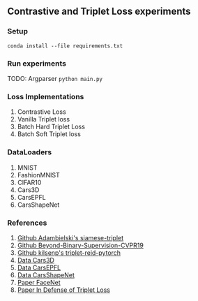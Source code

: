 ## Contrastive and Triplet Loss experiments

### Setup
```conda install --file requirements.txt```

### Run experiments
TODO: Argparser
```python main.py```

### Loss Implementations
1. Contrastive Loss
2. Vanilla Triplet loss
3. Batch Hard Triplet Loss
4. Batch Soft Triplet loss

### DataLoaders
1. MNIST
2. FashionMNIST
3. CIFAR10
4. Cars3D
5. CarsEPFL
6. CarsShapeNet

### References
1. [Github Adambielski's siamese-triplet](https://github.com/adambielski/siamese-triplet)
2. [Github Beyond-Binary-Supervision-CVPR19](https://github.com/tjddus9597/Beyond-Binary-Supervision-CVPR19/blob/master/code/Dense_TripletLoss.py)
3. [Github kilsenp's triplet-reid-pytorch](https://github.com/kilsenp/triplet-reid-pytorch/blob/master/triplet_loss.py)
4. [Data Cars3D](https://github.com/carpedm20/visual-analogy-tensorflow/blob/master/download.sh)
5. [Data CarsEPFL](https://www.epfl.ch/labs/cvlab/data/data-pose-index-php/)
6. [Data CarsShapeNet](https://www.shapenet.org)
7. [Paper FaceNet](https://arxiv.org/abs/1503.03832)
8. [Paper In Defense of Triplet Loss](https://arxiv.org/abs/1703.07737)